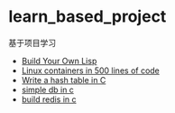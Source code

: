 <!--
 * @Author: 27
 * @LastEditors: 27
 * @Date: 2024-06-11 17:29:38
 * @LastEditTime: 2024-08-15 08:41:13
 * @FilePath: /learn_based_project/README.md
 * @description: type some description
-->
# learn_based_project
基于项目学习

- [Build Your Own Lisp](./simple_lisp/doc.md)
- [Linux containers in 500 lines of code](./linux_contanier/doc.md)
- [Write a hash table in C](./write_hash_table_in_c/doc.md)
- [simple db in c](./simple_db_in_c/doc.md)
- [build redis in c](./build_redis_in_c/doc.md)
